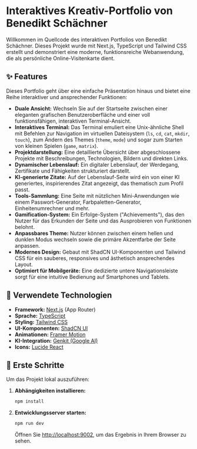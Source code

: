 # Interaktives Kreativ-Portfolio von Benedikt Schächner

Willkommen im Quellcode des interaktiven Portfolios von Benedikt Schächner. Dieses Projekt wurde mit Next.js, TypeScript und Tailwind CSS erstellt und demonstriert eine moderne, funktionsreiche Webanwendung, die als persönliche Online-Visitenkarte dient.

## ✨ Features

Dieses Portfolio geht über eine einfache Präsentation hinaus und bietet eine Reihe interaktiver und ansprechender Funktionen:

- **Duale Ansicht:** Wechseln Sie auf der Startseite zwischen einer eleganten grafischen Benutzeroberfläche und einer voll funktionsfähigen, interaktiven Terminal-Ansicht.
- **Interaktives Terminal:** Das Terminal emuliert eine Unix-ähnliche Shell mit Befehlen zur Navigation im virtuellen Dateisystem (`ls`, `cd`, `cat`, `mkdir`, `touch`), zum Ändern des Themes (`theme`, `mode`) und sogar zum Starten von kleinen Spielen (`game`, `matrix`).
- **Projektdarstellung:** Eine detaillierte Übersicht über abgeschlossene Projekte mit Beschreibungen, Technologien, Bildern und direkten Links.
- **Dynamischer Lebenslauf:** Ein digitaler Lebenslauf, der Werdegang, Zertifikate und Fähigkeiten strukturiert darstellt.
- **KI-generierte Zitate:** Auf der Lebenslauf-Seite wird ein von einer KI generiertes, inspirierendes Zitat angezeigt, das thematisch zum Profil passt.
- **Tools-Sammlung:** Eine Seite mit nützlichen Mini-Anwendungen wie einem Passwort-Generator, Farbpaletten-Generator, Einheitenumrechner und mehr.
- **Gamification-System:** Ein Erfolge-System ("Achievements"), das den Nutzer für das Erkunden der Seite und das Ausprobieren von Funktionen belohnt.
- **Anpassbares Theme:** Nutzer können zwischen einem hellen und dunklen Modus wechseln sowie die primäre Akzentfarbe der Seite anpassen.
- **Modernes Design:** Gebaut mit ShadCN UI-Komponenten und Tailwind CSS für ein sauberes, responsives und ästhetisch ansprechendes Layout.
- **Optimiert für Mobilgeräte:** Eine dedizierte untere Navigationsleiste sorgt für eine intuitive Bedienung auf Smartphones und Tablets.

## 🚀 Verwendete Technologien

- **Framework:** [Next.js](https://nextjs.org/) (App Router)
- **Sprache:** [TypeScript](https://www.typescriptlang.org/)
- **Styling:** [Tailwind CSS](https://tailwindcss.com/)
- **UI-Komponenten:** [ShadCN UI](https://ui.shadcn.com/)
- **Animationen:** [Framer Motion](https://www.framer.com/motion/)
- **KI-Integration:** [Genkit (Google AI)](https://firebase.google.com/docs/genkit)
- **Icons:** [Lucide React](https://lucide.dev/)

## 🚀 Erste Schritte

Um das Projekt lokal auszuführen:

1.  **Abhängigkeiten installieren:**
    ```bash
    npm install
    ```

2.  **Entwicklungsserver starten:**
    ```bash
    npm run dev
    ```

    Öffnen Sie [http://localhost:9002](http://localhost:9002), um das Ergebnis in Ihrem Browser zu sehen.
